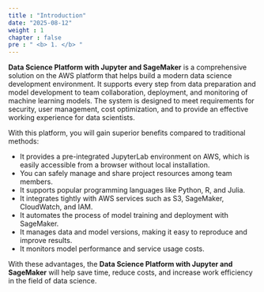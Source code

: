 ```yaml
---
title : "Introduction"
date: "2025-08-12" 
weight : 1 
chapter : false
pre : " <b> 1. </b> "
---
```

**Data Science Platform with Jupyter and SageMaker** is a comprehensive solution on the AWS platform that helps build a modern data science development environment. It supports every step from data preparation and model development to team collaboration, deployment, and monitoring of machine learning models. The system is designed to meet requirements for security, user management, cost optimization, and to provide an effective working experience for data scientists.

With this platform, you will gain superior benefits compared to traditional methods:

- It provides a pre-integrated JupyterLab environment on AWS, which is easily accessible from a browser without local installation.
- You can safely manage and share project resources among team members.
- It supports popular programming languages like Python, R, and Julia.
- It integrates tightly with AWS services such as S3, SageMaker, CloudWatch, and IAM.
- It automates the process of model training and deployment with SageMaker.
- It manages data and model versions, making it easy to reproduce and improve results.
- It monitors model performance and service usage costs.

With these advantages, the **Data Science Platform with Jupyter and SageMaker** will help save time, reduce costs, and increase work efficiency in the field of data science.